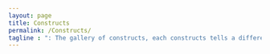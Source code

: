 ```yaml
---
layout: page
title: Constructs
permalink: /Constructs/
tagline : ": The gallery of constructs, each constructs tells a different story everytime"
---
```

